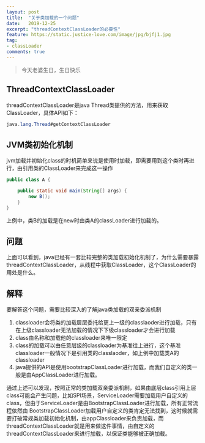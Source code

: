 ```yaml
---
layout: post
title:  "关于类加载的一个问题"
date:   2019-12-25
excerpt: "threadContextClassLoader的必要性"
feature: https://static.justice-love.com/image/jpg/bjfj1.jpg
tag:
- classLoader
comments: true
---
```

> 今天老婆生日，生日快乐

## ThreadContextClassLoader

threadContextClassLoader是java Thread类提供的方法，用来获取ClassLoader，具体API如下：
```java
java.lang.Thread#getContextClassLoader
```

## JVM类初始化机制

jvm加载并初始化class的时机简单来说是使用时加载，即需要用到这个类时再进行，由引用类的ClassLoader来完成这一操作
```java
public class A {

    public static void main(String[] args) {
        new B();
    }
}
```
上例中，类B的加载是在new时由类A的classLoader进行加载的。

## 问题

上面可以看到，java已经有一套比较完整的类加载初始化机制了，为什么需要暴露threadContextClassLoader，从线程中获取ClassLoader，这个ClassLoader的用处是什么。

## 解释

要解答这个问题，需要比较深入的了解java类加载的双亲委派机制
1. classloader会将类的加载层层委托给更上一级的classlaoder进行加载，只有在上级classloader无法加载的情况下下级classloader才会进行加载
2. class由名称和加载他的classloader来唯一限定
3. class的加载可以由任意层级的classloader为基准往上进行，这个基准classloader一般情况下是引用类的classlaoder，如上例中加载类A的classloader
4. java提供的API是使用bootstrapClassLoader进行加载，而我们自定义的类一般是由AppClassLoader进行加载。

通过上述可以发现，按照正常的类加载双亲委派机制，如果由底层class引用上层class可能会产生问题，比如SPI场景，ServiceLoader需要加载用户自定义的class，但由于ServiceLoader是由BootstrapClassLoader进行加载，所有正常流程依然由
BootstrapClassLoader加载用户自定义的类肯定无法找到，这时候就需要打破常规类加载初始化机制，由appClassloader来负责加载，而threadContextClassLoader就是用来做这件事情，由自定义的threadContextClassLoader来进行加载，以保证类能够被正确加载。